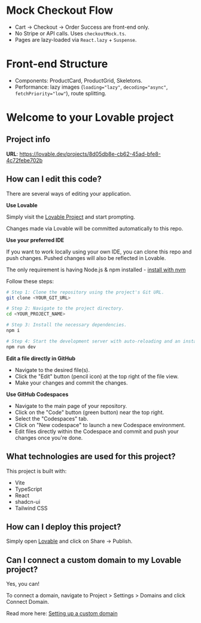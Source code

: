 # Mock Checkout Flow
- Cart → Checkout → Order Success are front-end only.
- No Stripe or API calls. Uses `checkoutMock.ts`.
- Pages are lazy-loaded via `React.lazy` + `Suspense`.

# Front-end Structure
- Components: ProductCard, ProductGrid, Skeletons.
- Performance: lazy images (`loading="lazy"`, `decoding="async"`, `fetchPriority="low"`), route splitting.
# Welcome to your Lovable project

## Project info

**URL**: https://lovable.dev/projects/8d05db8e-cb62-45ad-bfe8-4c72febe702b

## How can I edit this code?

There are several ways of editing your application.

**Use Lovable**

Simply visit the [Lovable Project](https://lovable.dev/projects/8d05db8e-cb62-45ad-bfe8-4c72febe702b) and start prompting.

Changes made via Lovable will be committed automatically to this repo.

**Use your preferred IDE**

If you want to work locally using your own IDE, you can clone this repo and push changes. Pushed changes will also be reflected in Lovable.

The only requirement is having Node.js & npm installed - [install with nvm](https://github.com/nvm-sh/nvm#installing-and-updating)

Follow these steps:

```sh
# Step 1: Clone the repository using the project's Git URL.
git clone <YOUR_GIT_URL>

# Step 2: Navigate to the project directory.
cd <YOUR_PROJECT_NAME>

# Step 3: Install the necessary dependencies.
npm i

# Step 4: Start the development server with auto-reloading and an instant preview.
npm run dev
```

**Edit a file directly in GitHub**

- Navigate to the desired file(s).
- Click the "Edit" button (pencil icon) at the top right of the file view.
- Make your changes and commit the changes.

**Use GitHub Codespaces**

- Navigate to the main page of your repository.
- Click on the "Code" button (green button) near the top right.
- Select the "Codespaces" tab.
- Click on "New codespace" to launch a new Codespace environment.
- Edit files directly within the Codespace and commit and push your changes once you're done.

## What technologies are used for this project?

This project is built with:

- Vite
- TypeScript
- React
- shadcn-ui
- Tailwind CSS

## How can I deploy this project?

Simply open [Lovable](https://lovable.dev/projects/8d05db8e-cb62-45ad-bfe8-4c72febe702b) and click on Share -> Publish.

## Can I connect a custom domain to my Lovable project?

Yes, you can!

To connect a domain, navigate to Project > Settings > Domains and click Connect Domain.

Read more here: [Setting up a custom domain](https://docs.lovable.dev/tips-tricks/custom-domain#step-by-step-guide)
